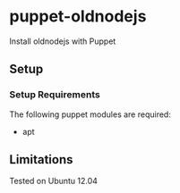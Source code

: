 puppet-oldnodejs
==============

Install oldnodejs with Puppet

## Setup

### Setup Requirements

The following puppet modules are required:

- apt

## Limitations

Tested on Ubuntu 12.04
